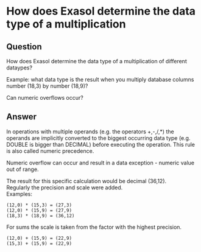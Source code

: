 # How does Exasol determine the data type of a multiplication 
## Question

How does Exasol determine the data type of a multiplication of different dataypes?

Example: what data type is the result when you multiply database columns number (18,3) by number (18,9)?

Can numeric overflows occur?

## Answer

In operations with multiple operands (e.g. the operators +,-,/,*) the operands are implicitly converted to the biggest occurring data type (e.g. DOUBLE is bigger than DECIMAL) before executing the operation. This rule is also called numeric precedence.

Numeric overflow can occur and result in a data exception - numeric value out of range. 

The result for this specific calculation would be decimal (36,12).  
Regularly the precision and scale were added.  
Examples:

```
(12,0) * (15,3) = (27,3)
(12,0) * (15,9) = (27,9)
(18,3) * (18,9) = (36,12)
```

For sums the scale is taken from the factor with the highest precision.

```
(12,0) + (15,9) = (22,9)
(15,3) + (15,9) = (22,9)
```
